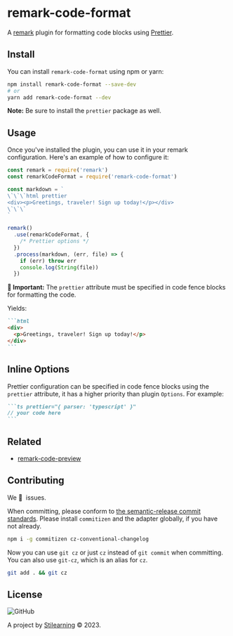 # remark-code-format

A [remark](https://github.com/remarkjs/remark) plugin for formatting code blocks using [Prettier](https://prettier.io/).

## Install

You can install `remark-code-format` using npm or yarn:

```bash
npm install remark-code-format --save-dev
# or
yarn add remark-code-format --dev
```

**Note:** Be sure to install the `prettier` package as well.

## Usage

Once you've installed the plugin, you can use it in your remark configuration. Here's an example of how to configure it:

```js
const remark = require('remark')
const remarkCodeFormat = require('remark-code-format')

const markdown = `
\`\`\`html prettier
<div><p>Greetings, traveler! Sign up today!</p></div>
\`\`\`
`

remark()
  .use(remarkCodeFormat, {
    /* Prettier options */
  })
  .process(markdown, (err, file) => {
    if (err) throw err
    console.log(String(file))
  })
```

**🚨 Important:** The `prettier` attribute must be specified in code fence blocks for formatting the code.

Yields:

````md
```html
<div>
  <p>Greetings, traveler! Sign up today!</p>
</div>
```
````

## Inline Options

Prettier configuration can be specified in code fence blocks using the `prettier` attribute, it has a higher priority than plugin `Options`. For example:

````md
```ts prettier="{ parser: 'typescript' }"
// your code here
```
````

## Related

- [remark-code-preview](https://github.com/bent10/remark-plugins/tree/main/packages/code-preview)

## Contributing

We 💛&nbsp; issues.

When committing, please conform to [the semantic-release commit standards](https://www.conventionalcommits.org/). Please install `commitizen` and the adapter globally, if you have not already.

```bash
npm i -g commitizen cz-conventional-changelog
```

Now you can use `git cz` or just `cz` instead of `git commit` when committing. You can also use `git-cz`, which is an alias for `cz`.

```bash
git add . && git cz
```

## License

![GitHub](https://img.shields.io/github/license/bent10/remark-plugins)

A project by [Stilearning](https://stilearning.com) &copy; 2023.
